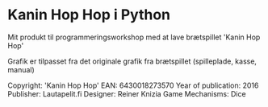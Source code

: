# Kanin Hop Hop i Python
Mit produkt til programmeringsworkshop med at lave brætspillet 'Kanin Hop Hop'

Grafik er tilpasset fra det originale grafik fra brætspillet (spilleplade, kasse, manual)

Copyright:
'Kanin Hop Hop'
EAN: 6430018273570
Year of publication: 2016
Publisher: Lautapelit.fi
Designer: Reiner Knizia
Game Mechanisms: Dice
